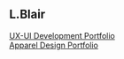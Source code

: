 ## L.Blair

<a href="https://lenardblair.github.io/development_portfolio/index.html" target="blank">UX-UI Development Portfolio</a> <br>
<a href="https://lenardblair.github.io/dev-portfolio-2020/" target="blank">Apparel Design Portfolio</a>
